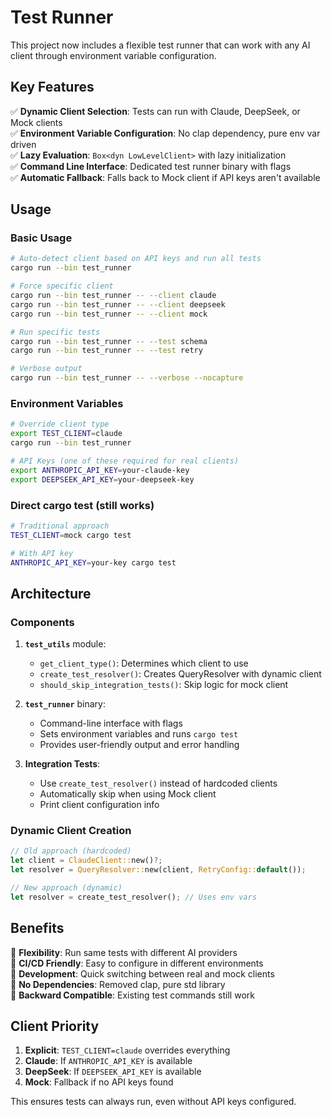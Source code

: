 # Test Runner

This project now includes a flexible test runner that can work with any AI client through environment variable configuration.

## Key Features

✅ **Dynamic Client Selection**: Tests can run with Claude, DeepSeek, or Mock clients  
✅ **Environment Variable Configuration**: No clap dependency, pure env var driven  
✅ **Lazy Evaluation**: `Box<dyn LowLevelClient>` with lazy initialization  
✅ **Command Line Interface**: Dedicated test runner binary with flags  
✅ **Automatic Fallback**: Falls back to Mock client if API keys aren't available  

## Usage

### Basic Usage

```bash
# Auto-detect client based on API keys and run all tests
cargo run --bin test_runner

# Force specific client
cargo run --bin test_runner -- --client claude
cargo run --bin test_runner -- --client deepseek  
cargo run --bin test_runner -- --client mock

# Run specific tests
cargo run --bin test_runner -- --test schema
cargo run --bin test_runner -- --test retry

# Verbose output
cargo run --bin test_runner -- --verbose --nocapture
```

### Environment Variables

```bash
# Override client type
export TEST_CLIENT=claude
cargo run --bin test_runner

# API Keys (one of these required for real clients)
export ANTHROPIC_API_KEY=your-claude-key
export DEEPSEEK_API_KEY=your-deepseek-key
```

### Direct cargo test (still works)

```bash
# Traditional approach
TEST_CLIENT=mock cargo test

# With API key
ANTHROPIC_API_KEY=your-key cargo test
```

## Architecture

### Components

1. **`test_utils`** module:
   - `get_client_type()`: Determines which client to use
   - `create_test_resolver()`: Creates QueryResolver with dynamic client
   - `should_skip_integration_tests()`: Skip logic for mock client

2. **`test_runner`** binary:
   - Command-line interface with flags
   - Sets environment variables and runs `cargo test`
   - Provides user-friendly output and error handling

3. **Integration Tests**:
   - Use `create_test_resolver()` instead of hardcoded clients
   - Automatically skip when using Mock client
   - Print client configuration info

### Dynamic Client Creation

```rust
// Old approach (hardcoded)
let client = ClaudeClient::new()?;
let resolver = QueryResolver::new(client, RetryConfig::default());

// New approach (dynamic)
let resolver = create_test_resolver(); // Uses env vars
```

## Benefits

🎯 **Flexibility**: Run same tests with different AI providers  
🎯 **CI/CD Friendly**: Easy to configure in different environments  
🎯 **Development**: Quick switching between real and mock clients  
🎯 **No Dependencies**: Removed clap, pure std library  
🎯 **Backward Compatible**: Existing test commands still work  

## Client Priority

1. **Explicit**: `TEST_CLIENT=claude` overrides everything
2. **Claude**: If `ANTHROPIC_API_KEY` is available
3. **DeepSeek**: If `DEEPSEEK_API_KEY` is available  
4. **Mock**: Fallback if no API keys found

This ensures tests can always run, even without API keys configured.